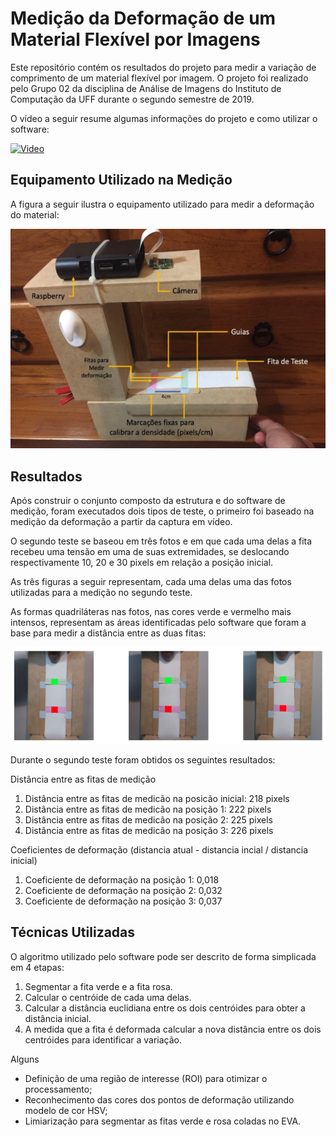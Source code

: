 # Medição da Deformação de um Material Flexível por Imagens

Este repositório contém os resultados do projeto para medir a variação de comprimento de um material flexível por imagem. O projeto foi realizado pelo Grupo 02 da disciplina de Análise de Imagens do Instituto de Computação da UFF durante o segundo semestre de 2019.

O vídeo a seguir resume algumas informações do projeto e como utilizar o software:

[![Video](https://img.youtube.com/vi/e711_Fr19Mc/0.jpg)](https://www.youtube.com/watch?v=e711_Fr19Mc)

## Equipamento Utilizado na Medição

A figura a seguir ilustra o equipamento utilizado para medir a deformação do material:

![Equipamento](./docs/equipamento.png)

## Resultados
 
Após construir o conjunto composto da estrutura e do software de medição, foram executados dois tipos de teste, o primeiro foi baseado na medição da deformação a partir da captura em vídeo.
 
O segundo teste se baseou em três fotos e em que cada uma delas a fita recebeu uma tensão em uma de suas extremidades, se deslocando respectivamente 10, 20 e 30 pixels em relação a posição inicial.

As três figuras a seguir representam, cada uma delas uma das fotos utilizadas para a medição no segundo teste.

As formas quadriláteras nas fotos, nas cores verde e vermelho mais intensos, representam as áreas identificadas pelo software que foram a base para medir a distância entre as duas fitas:

![Equipamento](./docs/imagens_teste.png)


Durante o segundo teste foram obtidos os seguintes resultados:

Distância entre as fitas de medição

1) Distância entre as fitas de medicão na posicão inicial: 218 pixels
2) Distância entre as fitas de medicão na posição 1: 222 pixels
3) Distância entre as fitas de medicão na posição 2: 225 pixels
4) Distância entre as fitas de medicão na posição 3: 226 pixels

Coeficientes de deformação (distancia atual - distancia incial / distancia inicial)

1) Coeficiente de deformação na posição 1: 0,018
2) Coeficiente de deformação na posição 2: 0,032
3) Coeficiente de deformação na posição 3: 0,037

## Técnicas Utilizadas

O algoritmo utilizado pelo software pode ser descrito de forma simplicada em 4 etapas:

1. Segmentar a fita verde e a fita rosa.
2. Calcular o centróide de cada uma delas.
3. Calcular a distância euclidiana entre os dois centróides para obter a distância inicial.
4. A medida que a fita é deformada calcular a nova distância entre os dois centróides para identificar a variação.

Alguns 
 
- Definição de uma região de interesse (ROI) para otimizar o processamento;
- Reconhecimento das cores dos pontos de deformação utilizando modelo de cor HSV;
- Limiarização para segmentar as fitas verde e rosa coladas no EVA.
 